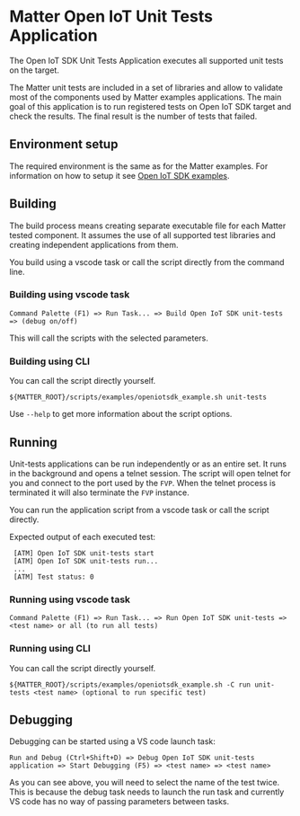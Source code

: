 # Matter Open IoT Unit Tests Application

The Open IoT SDK Unit Tests Application executes all supported unit tests on the
target.

The Matter unit tests are included in a set of libraries and allow to validate
most of the components used by Matter examples applications. The main goal of
this application is to run registered tests on Open IoT SDK target and check the
results. The final result is the number of tests that failed.

## Environment setup

The required environment is the same as for the Matter examples. For information
on how to setup it see
[Open IoT SDK examples](../../../../docs/examples/openiotsdk_examples.md#Environment-setup).

## Building

The build process means creating separate executable file for each Matter tested
component. It assumes the use of all supported test libraries and creating
independent applications from them.

You build using a vscode task or call the script directly from the command line.

### Building using vscode task

```
Command Palette (F1) => Run Task... => Build Open IoT SDK unit-tests => (debug on/off)
```

This will call the scripts with the selected parameters.

### Building using CLI

You can call the script directly yourself.

```
${MATTER_ROOT}/scripts/examples/openiotsdk_example.sh unit-tests
```

Use `--help` to get more information about the script options.

## Running

Unit-tests applications can be run independently or as an entire set. It runs in
the background and opens a telnet session. The script will open telnet for you
and connect to the port used by the `FVP`. When the telnet process is terminated
it will also terminate the `FVP` instance.

You can run the application script from a vscode task or call the script
directly.

Expected output of each executed test:

```
 [ATM] Open IoT SDK unit-tests start
 [ATM] Open IoT SDK unit-tests run...
 ...
 [ATM] Test status: 0
```

### Running using vscode task

```
Command Palette (F1) => Run Task... => Run Open IoT SDK unit-tests => <test name> or all (to run all tests)
```

### Running using CLI

You can call the script directly yourself.

```
${MATTER_ROOT}/scripts/examples/openiotsdk_example.sh -C run unit-tests <test name> (optional to run specific test)
```

## Debugging

Debugging can be started using a VS code launch task:

```
Run and Debug (Ctrl+Shift+D) => Debug Open IoT SDK unit-tests application => Start Debugging (F5) => <test name> => <test name>
```

As you can see above, you will need to select the name of the test twice. This
is because the debug task needs to launch the run task and currently VS code has
no way of passing parameters between tasks.

